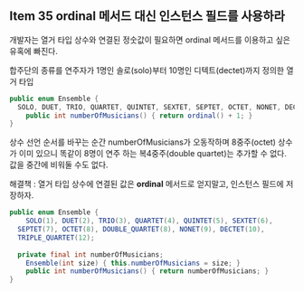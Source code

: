 ## Item 35 ordinal 메서드 대신 인스턴스 필드를 사용하라

개발자는 열거 타입 상수와 연결된 정숫값이 필요하면 ordinal 메서드를 이용하고 싶은 유혹에 빠진다.

합주단의 종류를 연주자가 1명인 솔로(solo)부터 10명인 디텍트(dectet)까지 정의한 열거 타입

```java
public enum Ensemble {
  SOLO, DUET, TRIO, QUARTET, QUINTET, SEXTET, SEPTET, OCTET, NONET, DECTET;
	public int numberOfMusicians() { return ordinal() + 1; } 
}
```

상수 선언 순서를 바꾸는 순간 numberOfMusicians가 오동작하며 8중주(octet) 상수가 이미 있으니 똑같이 8명이 연주 하는 복4중주(double quartet)는 추가할 수 없다. 값을 중간에 비워둘 수도 없다.

해결책 : 열거 타입 상수에 연결된 값은 **ordinal** 메서드로 얻지말고, 인스턴스 필드에 저장하자.

```java
public enum Ensemble {
	SOLO(1), DUET(2), TRIO(3), QUARTET(4), QUINTET(5), SEXTET(6),
  SEPTET(7), OCTET(8), DOUBLE_QUARTET(8), NONET(9), DECTET(10), 
  TRIPLE_QUARTET(12);
	
  private final int numberOfMusicians;
	Ensemble(int size) { this.numberOfMusicians = size; }
	public int numberOfMusicians() { return numberOfMusicians; }
}
```
